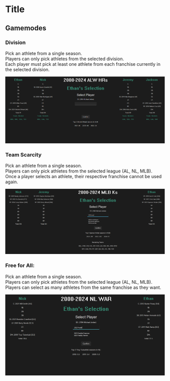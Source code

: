 # Title
## Gamemodes

### Division
Pick an athlete from a single season. \
Players can only pick athletes from the selected division. \
Each player must pick at least one athlete from each franchise currently in the selected division. 

![Alt Text](images/division.png)

### Team Scarcity
Pick an athlete from a single season. \
Players can only pick athletes from the selected league (AL, NL, MLB). \
Once a player selects an athlete, their respective franchise cannot be used again. 

![Alt Text](images/team_scarcity.png)

### Free for All:
Pick an athlete from a single season. \
Players can only pick athletes from the selected league (AL, NL, MLB). \
Players can select as many athletes from the same franchise as they want.

![Alt Text](images/free-for-all.png)


